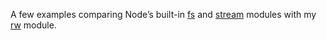 A few examples comparing Node’s built-in [fs](http://nodejs.org/api/fs.html) and [stream](http://nodejs.org/api/stream.html) modules with my [rw](https://github.com/mbostock/rw) module.
